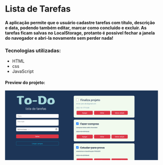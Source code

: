 # Lista de Tarefas
#### A aplicação permite que o usuário cadastre tarefas com título, descrição e data, podendo também editar, marcar como concluído e excluir. As tarefas ficam salvas no LocalStorage, protanto é possivel fechar a janela do navegador e abri-la novamente sem perder nada!

### Tecnologias utilizadas:
- HTML
- css
- JavaScript


#### Preview do projeto:

<img  alt="todo preview" src="img/preview.png" width="700px"/>
